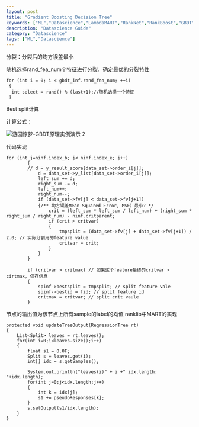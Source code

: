 ```yaml
---
layout: post
title: "Gradient Boosting Decision Tree"
keywords: ["ML","Datascience","LambdaMART","RankNet","RankBoost","GBDT"]
description: "Datascience Guide"
category: "Datascience"
tags: ["ML","Datascience"]
---
```


分裂：分裂后的均方误差最小

随机选择rand_fea_num个特征进行分裂，确定最优的分裂特性

```
for (int i = 0; i < gbdt_inf.rand_fea_num; ++i) 
 {
  int select = rand() % (last+1);//随机选择一个特征
 }
```

Best split计算

计算公式：

![游园惊梦-GBDT原理实例演示 2](http://images.cnitblog.com/blog/61573/201503/251821497246538.png)

代码实现

```
for (int j=ninf.index_b; j< ninf.index_e; j++)
 	 	{
 	 	// d = y_result_score[data_set->order_i[j]];
			d = data_set->y_list[data_set->order_i[j]];
 	 		left_sum += d;
 	 		right_sum -= d;
 	 		left_num++;
 	 		right_num--;
			if (data_set->fv[j] < data_set->fv[j+1])
 	 		{/** 均方误差Mean Squared Error, MSE）最小? */
				crit = (left_sum * left_sum / left_num) + (right_sum * right_sum / right_num) - ninf.critparent;
 	 			if (crit > critvar) 
				{
					tmpsplit = (data_set->fv[j] + data_set->fv[j+1]) / 2.0; // 实际分割用的feature value
					critvar = crit;
				}
 	 		}
		}
 	
		if (critvar > critmax) // 如果这个feature最终的critvar > cirtmax, 保存信息
 	 	{
			spinf->bestsplit = tmpsplit; // split feature vale
 	 		spinf->bestid = fid; // split feature id
 	 		critmax = critvar; // split crit vaule
 	 	}
```

节点的输出值为该节点上所有sample的label的均值
ranklib中MART的实现

```
protected void updateTreeOutput(RegressionTree rt)
{
	List<Split> leaves = rt.leaves();
	for(int i=0;i<leaves.size();i++)
	{
		float s1 = 0.0F;
		Split s = leaves.get(i);
		int[] idx = s.getSamples();
		
		System.out.println("leaves(i)" + i +" idx.length: "+idx.length);
		for(int j=0;j<idx.length;j++)
		{
			int k = idx[j];
			s1 += pseudoResponses[k];
		}
		s.setOutput(s1/idx.length);
	}
}
```

